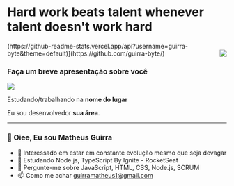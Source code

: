 

<h1>Hard work beats talent whenever talent doesn't work hard</h1>
(https://github-readme-stats.vercel.app/api?username=guirra-byte&theme=default)](https://github.com/guirra-byte/)

<img align='right' src="https://github-readme-stats.vercel.app/api?username=guirra-byte&show_icons=true&title_color=fca311&text_color=ffffff&icon_color=f72585&bg_color=14213d&cache_seconds=2300">

### Faça um breve apresentação sobre você

<img src="https://img.shields.io/static/v1?label=Overview&message=Matheus Guirra&color=00b4d8&style=for-the-badge&logo=GitHub">

<p>

Estudando/trabalhando na **nome do lugar**<br/>

Eu sou desenvolvedor **sua área**.


</p>
<hr>

### 👋 Oiee, Eu sou Matheus Guirra
- 👀 Interessado em estar em constante evolução mesmo que seja devagar
- 🌱 Estudando Node.js, TypeScript By Ignite - RocketSeat 
- 💬 Pergunte-me sobre JavaScript, HTML, CSS, Node.js, SCRUM
- 📫 Como me achar guirramatheus1@gmail.com



<!---
guirra-byte/guirra-byte is a ✨ special ✨ repository because its `README.md` (this file) appears on your GitHub profile.
You can click the Preview link to take a look at your changes.

div
--->
